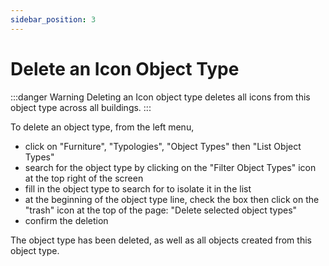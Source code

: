 ```yaml
---
sidebar_position: 3
---
```


# Delete an Icon Object Type

:::danger Warning
Deleting an Icon object type deletes all icons from this object type across all buildings.
:::

To delete an object type, from the left menu,

-   click on "Furniture", "Typologies", "Object Types" then "List Object Types"
-   search for the object type by clicking on the "Filter Object Types" icon at the top right of the screen
-   fill in the object type to search for to isolate it in the list
-   at the beginning of the object type line, check the box then click on the "trash" icon at the top of the page: "Delete selected object types"
-   confirm the deletion

The object type has been deleted, as well as all objects created from this object type.
